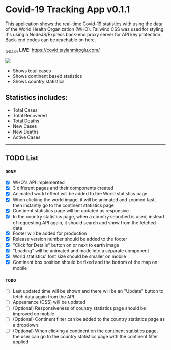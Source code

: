 # Covid-19 Tracking App v0.1.1

This application shows the real-time Covid-19 statistics with using the data of the World Health Organization (WHO). Tailwind CSS was used for styling. It's using a NodeJS/Express back-end proxy server for API key protection. Back-end codes can be reachable on here.

<sub>(*v0.1.0*)</sub> **LIVE**: https://covid.taylanmiroglu.com/

![](https://github.com/tatoline/covid-19_tracking_app/blob/master/view.gif)

- Shows total cases
- Shows continent based statistics
- Shows country statistics

## Statistics includes:
- Total Cases
- Total Recovered
- Total Deaths
- New Cases
- New Deaths
- Active Cases

---
## TODO List

### `DONE`
- [x] WHO's API implemented
- [x] 3 different pages and their components created
- [x] Animated world effect will be added to the World statistics page
- [x] When clicking the world image, it will be animated and zoomed fast, then instantly go to the continent statistics page
- [x] Continent statistics page will be updated as responsive
- [x] In the country statistics page, when a country searched is used, instead of requesting API again, it should search and show from the fetched data
- [x] Footer will be added for production
- [x] Release version number should be added to the footer
- [x] "Click for Details" button on or next to earth image
- [x] "Loading" will be animated and made into a separate component
- [x] World statistics' font size should be smaller on mobile
- [x] Continent box position should be fixed and the bottom of the map on mobile

### `TODO`
- [ ] Last updated time will be shown and there will be an "Update" button to fetch data again from the API
- [ ] Appearance (CSS) will be updated
- [ ] (Optional) Responsiveness of country statistics page should be improved on mobile
- [ ] (Optional) Continent filter can be added to the country statistics page as a dropdown
- [ ] (Optional) When clicking a continent on the continent statistics page, the user can go to the country statistics page with the continent filter applied